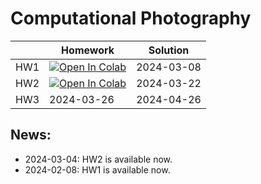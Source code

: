 # Computational Photography

|     | Homework | Solution |
|-----|----------|----------|
| HW1 | [![Open In Colab](https://colab.research.google.com/assets/colab-badge.svg)](https://colab.research.google.com/github/IVRL/CS413-ComputationalPhotography/blob/main/Homework%201%20Basics%20Image%20Formation/Basics_Image_Formation.ipynb) | 2024-03-08 |
| HW2 | [![Open In Colab](https://colab.research.google.com/assets/colab-badge.svg)](https://colab.research.google.com/github/IVRL/CS413-ComputationalPhotography/blob/main/Homework%202%20Color%20Science/Color_Science.ipynb) | 2024-03-22 |
| HW3 | 2024-03-26 | 2024-04-26 |


## News: 

- 2024-03-04: HW2 is available now.
- 2024-02-08: HW1 is available now.



